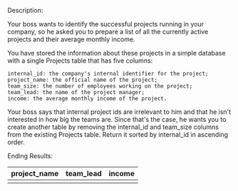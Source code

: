 Description:

Your boss wants to identify the successful projects running in your company, so he asked you to prepare a list of all the currently active projects and their average monthly income.

You have stored the information about these projects in a simple database with a single Projects table that has five columns:

    internal_id: the company's internal identifier for the project;
    project_name: the official name of the project;
    team_size: the number of employees working on the project;
    team_lead: the name of the project manager;
    income: the average monthly income of the project.

Your boss says that internal project ids are irrelevant to him and that he isn't interested in how big the teams are. Since that's the case, he wants you to create another table by removing the internal_id and team_size columns from the existing Projects table. Return it sorted by internal_id in ascending order.

Ending Results:

| project_name  | team_lead | income |
| ------------- | --------- | ------ |
|               |           |        |

